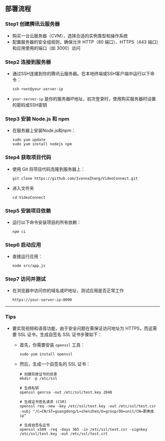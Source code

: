 ## 部署流程

### Step1 创建腾讯云服务器

- 购买一台云服务器（CVM），选择合适的实例类型和操作系统
- 配置服务器的安全组规则，确保允许 HTTP（80 端口）、HTTPS（443 端口）和应用使用的端口（如 3000）访问

### Step2 连接到服务器

- 通过SSH连接到你的腾讯云服务器。在本地终端或SSH客户端中运行以下命令：

  ```
  ssh root@your-server-ip
  ```
  
- `your-server-ip` 是你的服务器IP地址，初次登录时，使用购买服务器时设置的密码或SSH密钥

### Step3 安装 Node.js 和 npm

- 在服务器上安装Node.js和npm：

  ```
  sudo yum update
  sudo yum install nodejs npm
  ```

### Step4 获取项目代码

- 使用 Git 将项目代码克隆到服务器上：

  ```
  git clone https://github.com/IvonnaZhang/VideoConnect.git
  ```

- 进入文件夹

  ````
  cd VideoConnect
  ````

### Step5 安装项目依赖

- 运行以下命令安装项目的所有依赖：

  ```
  npm ci
  ```

### Step6 启动应用

- 直接运行应用：

  ```
  node src/app.js
  ```
  

### Step7 访问并测试

- 在浏览器中访问你的域名或IP地址，测试应用是否正常工作

  ````
  https://your-server-ip:8090
  ````



---

### Tips

- 要实现视频和语音功能，由于安全问题在需保证访问地址为 HTTPS，而这需要 SSL 证书，生成自签名 SSL 证书步骤如下：

  - 首先，你需要安装 `openssl` 工具：

    ````
    sudo yum install openssl
    ````


  - 然后，生成一个自签名的 SSL 证书：

    ````
    # 创建存放证书的目录
    mkdir -p /etc/ssl
    
    # 生成私钥
    openssl genrsa -out /etc/ssl/test.key 2048
    
    # 生成证书签名请求 (CSR)
    openssl req -new -key /etc/ssl/test.key -out /etc/ssl/test.csr -subj "/C=CN/ST=guangdong/L=shenzhen/O=group/OU=unit/CN=更换成ip"
    
    # 生成自签名证书
    openssl x509 -req -days 365 -in /etc/ssl/test.csr -signkey /etc/ssl/test.key -out /etc/ssl/test.crt
    ````
